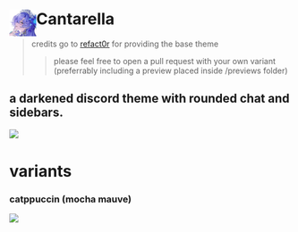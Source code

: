 # Cantarella [<img src="./assets/cantarella.png" width="48" align="left" alt="Cantarella">](https://github.com/yuhkix/discord-themes)
> credits go to [refact0r](https://github.com/refact0r/midnight-discord) for providing the base theme
>> please feel free to open a pull request with your own variant (preferrably including a preview placed inside /previews folder)

## a darkened discord theme with rounded chat and sidebars.

<img width=800 src="https://github.com/yuhkix/discord-themes/blob/main/previews/cantarella%20dark.png">

# variants

### catppuccin (mocha mauve)
<img width=800 src="https://github.com/yuhkix/discord-themes/blob/main/previews/cantarella%20purple.png">
